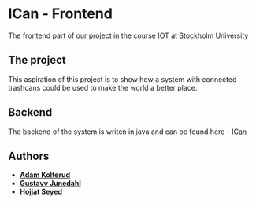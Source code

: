 # ICan - Frontend

The frontend part of our project in the course IOT at Stockholm University

## The project

This aspiration of this project is to show how a system with connected trashcans could be used to make the world a better place.

## Backend

The backend of the system is writen in java and can be found here - [ICan](https://github.com/purree/ICan)

## Authors
* [**Adam Kolterud**](https://github.com/Stuix)
* [**Gustavv Junedahl**](https://github.com/purree)
* [**Hojjat Seyed**](https://github.com/hojjats)